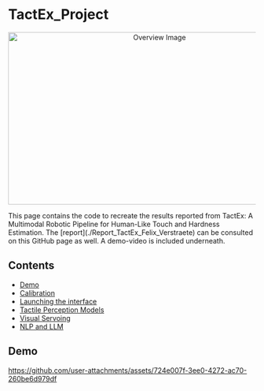 # TactEx_Project

<p align="center">
  <img src="https://github.com/user-attachments/assets/1f9b502d-818f-479b-9c1e-5a6c3b2c3a1c" width="600" height="350" alt="Overview Image">
</p>
This page contains the code to recreate the results reported from TactEx: A Multimodal Robotic Pipeline for Human-Like Touch and Hardness Estimation. The [report](./Report_TactEx_Felix_Verstraete) can be consulted on this GitHub page as well. A demo-video is included underneath.

## Contents

- [Demo](#demo)
- [Calibration](#calibration)
- [Launching the interface](#Launchingtheinterface)
- [Tactile Perception Models](#Tactility)
- [Visual Servoing](#results)
- [NLP and LLM](#Language)

## Demo
https://github.com/user-attachments/assets/724e007f-3ee0-4272-ac70-260be6d979df

